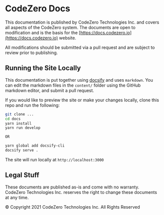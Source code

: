 # CodeZero Docs #

This documentation is published by CodeZero Technologies Inc. and covers all aspects of the CodeZero system. The documents are open to modification and is the basis for the [https://docs.codezero.io](https://docs.codezero.io) website.

All modifications should be submitted via a pull request and are subject to review prior to publishing.

## Running the Site Locally ##

This documentation is put together using [docsify](docsifyjs.com) and uses `markdown`. You can edit the markdown files in the `content/` folder using the GitHub markdown editor, and submit a pull request.

If you would like to preview the site or make your changes locally, clone this repo and run the following:

``` bash
git clone ...
cd docs
yarn install
yarn run develop

OR

yarn global add docsify-cli
docsify serve .
```

The site will run locally at `http://localhost:3000`

## Legal Stuff ##

These documents are published as-is and come with no warranty. CodeZero Technologies Inc. reserves the right to change these documents at any time.

© Copyright 2021 CodeZero Technologies Inc. All Rights Reserved
